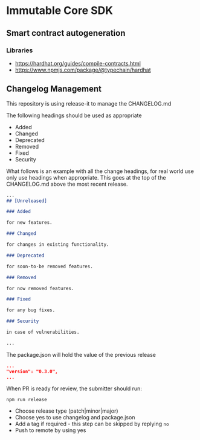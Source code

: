 # Immutable Core SDK

## Smart contract autogeneration

### Libraries

- https://hardhat.org/guides/compile-contracts.html
- https://www.npmjs.com/package/@typechain/hardhat

## Changelog Management

This repository is using release-it to manage the CHANGELOG.md

The following headings should be used as appropriate

- Added
- Changed
- Deprecated
- Removed
- Fixed
- Security

What follows is an example with all the change headings, for real world use only use headings when appropriate.
This goes at the top of the CHANGELOG.md above the most recent release.

```markdown
...
## [Unreleased]

### Added 

for new features.

### Changed 

for changes in existing functionality.

### Deprecated 

for soon-to-be removed features.

### Removed 

for now removed features.

### Fixed

for any bug fixes.

### Security

in case of vulnerabilities.

...
```

The package.json will hold the value of the previous release
```json
...
"version": "0.3.0",
...
```

When PR is ready for review, the submitter should run:

`npm run release`

- Choose release type (patch|minor|major)
- Choose yes to use changelog and package.json
- Add a tag if required - this step can be skipped by replying `no`
- Push to remote by using yes